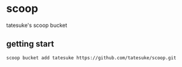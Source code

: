 # scoop

tatesuke's scoop bucket

## getting start

```
scoop bucket add tatesuke https://github.com/tatesuke/scoop.git
```